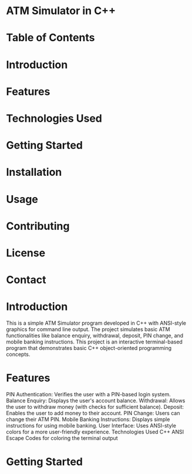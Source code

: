 # ATM Simulator in C++
# Table of Contents
#  Introduction
#  Features
# Technologies Used
# Getting Started
# Installation
# Usage
# Contributing
# License
# Contact
# Introduction
This is a simple ATM Simulator program developed in C++ with ANSI-style graphics for command line output. The project simulates basic ATM functionalities like balance enquiry, withdrawal, deposit, PIN change, and mobile banking instructions. This project is an interactive terminal-based program that demonstrates basic C++ object-oriented programming concepts.

# Features
PIN Authentication: Verifies the user with a PIN-based login system.
Balance Enquiry: Displays the user's account balance.
Withdrawal: Allows the user to withdraw money (with checks for sufficient balance).
Deposit: Enables the user to add money to their account.
PIN Change: Users can change their ATM PIN.
Mobile Banking Instructions: Displays simple instructions for using mobile banking.
User Interface: Uses ANSI-style colors for a more user-friendly experience.
Technologies Used
C++
ANSI Escape Codes for coloring the terminal output
# Getting Started
